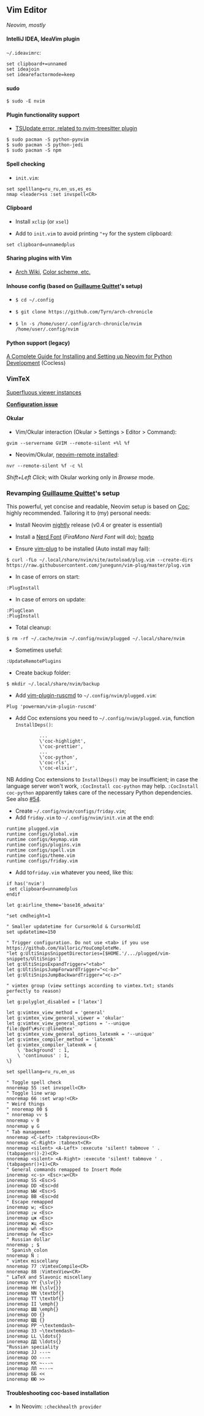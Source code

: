 ## Vim Editor
*Neovim, mostly*

#### IntelliJ IDEA, IdeaVim plugin
`~/.ideavimrc`:
```
set clipboard+=unnamed
set ideajoin
set idearefactormode=keep
```

#### sudo
```
$ sudo -E nvim
```
#### Plugin functionality support

- [TSUpdate error, related to nvim-treesitter plugin](https://github.com/nvim-treesitter/nvim-treesitter/issues/913)
```
$ sudo pacman -S python-pynvim
$ sudo pacman -S python-jedi
$ sudo pacman -S npm
```
#### Spell checking
- `init.vim`:
```
set spelllang=ru_ru,en_us,es_es
nmap <leader>ss :set invspell<CR>
```
#### Clipboard

- Install `xclip` (or `xsel`)

- Add to `init.vim` to avoid printing `"+y` for the system clipboard:
```
set clipboard=unnamedplus
```

#### Sharing plugins with Vim

- [Arch Wiki](https://wiki.archlinux.org/index.php/Neovim), [Color scheme, etc.](https://vi.stackexchange.com/questions/12794/how-to-share-config-between-vim-and-neovim)


#### Inhouse config (based on [Guillaume Quittet](https://github.com/gquittet/dotfiles/tree/master/nvim/.config/nvim)'s setup)

- `$ cd ~/.config`

- `$ git clone https://github.com/Tyrn/arch-chronicle`

- `$ ln -s /home/user/.config/arch-chronicle/nvim /home/user/.config/nvim`

#### Python support (legacy)

[A Complete Guide for Installing and Setting up Neovim for Python Development](https://jdhao.github.io/2018/12/24/centos_nvim_install_use_guide_en/) (Cocless)

### VimTeX

[Superfluous viewer instances](https://github.com/lervag/vimtex/issues/313)

[**Configuration issue**](https://github.com/lervag/vimtex/issues/1392)

#### Okular

- Vim/Okular interaction (Okular > Settings > Editor > Command):
```
gvim --servername GVIM --remote-silent +%l %f
```
- Neovim/Okular, [neovim-remote installed](https://github.com/mhinz/neovim-remote):
```
nvr --remote-silent %f -c %l
```
*Shift+Left Click*; with Okular working only in *Browse* mode.

### Revamping [Guillaume Quittet](https://github.com/gquittet/dotfiles/tree/master/nvim/.config/nvim)'s setup
This powerful, yet concise and readable, Neovim setup is based on [Coc](https://github.com/neoclide/coc.nvim); highly recommended. Tailoring it to (my) personal needs:

- Install Neovim [nightly](https://github.com/neovim/neovim/releases/nightly) release (v0.4 or greater is essential)

- Install a [Nerd Font](https://www.nerdfonts.com/font-downloads) (*FiraMono Nerd Font* will do); [howto](https://gist.github.com/matthewjberger/7dd7e079f282f8138a9dc3b045ebefa0)

- Ensure [vim-plug](https://github.com/junegunn/vim-plug) to be installed (Auto install may fail):
```
$ curl -fLo ~/.local/share/nvim/site/autoload/plug.vim --create-dirs https://raw.githubusercontent.com/junegunn/vim-plug/master/plug.vim
```
- In case of errors on start:
```
:PlugInstall
```
- In case of errors on update:
```
:PlugClean
:PlugInstall
```
- Total cleanup:
```
$ rm -rf ~/.cache/nvim ~/.config/nvim/plugged ~/.local/share/nvim
```
- Sometimes useful:
```
:UpdateRemotePlugins
```
- Create backup folder:
```
$ mkdir ~/.local/share/nvim/backup
```
- Add [vim-plugin-ruscmd](https://github.com/powerman/vim-plugin-ruscmd) to `~/.config/nvim/plugged.vim`:
```
Plug 'powerman/vim-plugin-ruscmd'
```
- Add Coc extensions you need to `~/.config/nvim/plugged.vim`, function `InstallDeps()`:
```
            ...
            \'coc-highlight',
            \'coc-prettier',
            ...
            \'coc-python',
            \'coc-rls',
            \'coc-elixir',
```
NB Adding Coc extensions to `InstallDeps()` may be insufficient; in case the language server won't work, `:CocInstall coc-python` may help. `:CocInstall coc-python` apparently takes care of the necessary Python dependencies. See also [#54](https://github.com/neoclide/coc-python/issues/54).

- Create `~/.config/nvim/configs/friday.vim`;
- Add `friday.vim` to `~/.config/nvim/init.vim` at the end:
```
runtime plugged.vim
runtime configs/global.vim
runtime configs/keymap.vim
runtime configs/plugins.vim
runtime configs/spell.vim
runtime configs/theme.vim
runtime configs/friday.vim
```
- Add to`friday.vim` whatever you need, like this:
```
if has('nvim')
 set clipboard=unnamedplus
endif

let g:airline_theme='base16_adwaita'

"set cmdheight=1

" Smaller updatetime for CursorHold & CursorHoldI
set updatetime=150

" Trigger configuration. Do not use <tab> if you use https://github.com/Valloric/YouCompleteMe.
"let g:UltiSnipsSnippetDirectories=[$HOME.'/.../plugged/vim-snippets/UltiSnips']
let g:UltiSnipsExpandTrigger="<tab>"
let g:UltiSnipsJumpForwardTrigger="<c-b>"
let g:UltiSnipsJumpBackwardTrigger="<c-z>"

" vimtex group (view settings according to vimtex.txt; stands perfectly to reason)
"
let g:polyglot_disabled = ['latex']

let g:vimtex_view_method = 'general'
let g:vimtex_view_general_viewer = 'okular'
let g:vimtex_view_general_options = '--unique file:@pdf\#src:@line@tex'
let g:vimtex_view_general_options_latexmk = '--unique'
let g:vimtex_compiler_method = 'latexmk'
let g:vimtex_compiler_latexmk = {
    \ 'background' : 1,
    \ 'continuous' : 1,
\}

set spelllang=ru_ru,en_us

" Toggle spell check
nnoremap 55 :set invspell<CR>
" Toggle line wrap
nnoremap 66 :set wrap!<CR>
" Weird things
" nnoremap 00 $
" nnoremap ѵѵ $
nnoremap ѵ 0
nnoremap ѱ G
" Tab management
nnoremap <C-Left> :tabprevious<CR>
nnoremap <C-Right> :tabnext<CR>
nnoremap <silent> <A-Left> :execute 'silent! tabmove ' . (tabpagenr()-2)<CR>
nnoremap <silent> <A-Right> :execute 'silent! tabmove ' . (tabpagenr()+1)<CR>
" General commands remapped to Insert Mode
inoremap <c-s> <Esc>:w<CR>
inoremap SS <Esc>S
inoremap DD <Esc>dd
inoremap ЫЫ <Esc>S
inoremap ВВ <Esc>dd
" Escape remapped
inoremap w; <Esc>
inoremap ;w <Esc>
inoremap цж <Esc>
inoremap жц <Esc>
inoremap wñ <Esc>
inoremap ñw <Esc>
" Russian dollar
nnoremap ; $
" Spanish colon
nnoremap Ñ :
" vimtex miscellany
nnoremap 77 :VimtexCompile<CR>
nnoremap 88 :VimtexView<CR>
" LaTeX and Slavonic miscellany
inoremap YY {\slv{}}
inoremap НН {\slv{}}
inoremap NN \textbf{}
inoremap ТТ \textbf{}
inoremap II \emph{}
inoremap ШШ \emph{}
inoremap OO {}
inoremap ЩЩ {}
inoremap PP ~\textemdash~
inoremap ЗЗ ~\textemdash~
inoremap LL \ldots{}
inoremap ДД \ldots{}
"Russian speciality
inoremap JJ ---~
inoremap ОО ---~
inoremap KK ~---~
inoremap ЛЛ ~---~
inoremap ББ <<
inoremap ЮЮ >>
```

#### Troubleshooting coc-based installation

- In Neovim: `:checkhealth provider`
